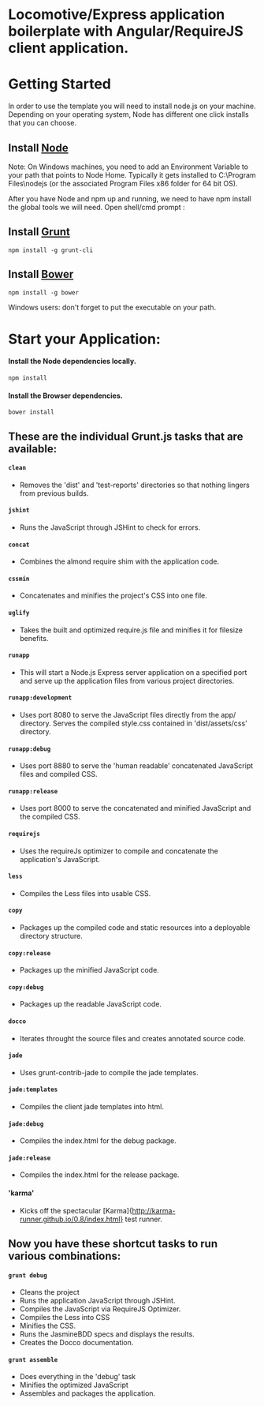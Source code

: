 # Locomotive/Express application boilerplate with Angular/RequireJS client application. #

# Getting Started #

In order to use the template you will need to install node.js on your machine. Depending on your operating system, Node has different one click installs that you can choose. 

## Install [Node](http://nodejs.org/) ##

Note:  On Windows machines, you need to add an Environment Variable to your path that points to Node Home.  Typically it gets installed to C:\Program Files\nodejs (or the associated Program Files x86 folder for 64 bit OS). 

After you have Node and npm up and running, we need to have npm install the global tools we will need. Open shell/cmd prompt :

## Install [Grunt](https://github.com/cowboy/grunt) ##
`npm install -g grunt-cli` 

## Install [Bower](http://twitter.github.com/bower/) ##
`npm install -g bower`

Windows users: don't forget to put the executable on your path.

# Start your Application: #

#### Install the Node dependencies locally. ####
`npm install`

#### Install the Browser dependencies. ####
`bower install`

## These are the individual Grunt.js tasks that are available: ##

#### `clean` ####
* Removes the 'dist' and 'test-reports' directories so that nothing lingers from previous builds.

#### `jshint` ####
* Runs the JavaScript through JSHint to check for errors.

#### `concat` ####
* Combines the almond require shim with the application code. 

#### `cssmin` ####
* Concatenates and minifies the project's CSS into one file.

#### `uglify` ####
* Takes the built and optimized require.js file and minifies it for filesize benefits.

#### `runapp` ####
* This will start a Node.js Express server application on a specified port and serve up the application files from various project directories. 

#### `runapp:development` ####
* Uses port 8080 to serve the JavaScript files directly from the app/ directory. Serves the compiled style.css contained in 'dist/assets/css' directory.

#### `runapp:debug` ####
* Uses port 8880 to serve the 'human readable' concatenated JavaScript files and compiled CSS. 

#### `runapp:release` ####
* Uses port 8000 to serve the concatenated and minified JavaScript and the compiled CSS. 

#### `requirejs` ####
* Uses the requireJs optimizer to compile and concatenate the application's JavaScript.

#### `less` ####
* Compiles the Less files into usable CSS. 

#### `copy` ####
* Packages up the compiled code and static resources into a deployable directory structure. 

#### `copy:release` ####
* Packages up the minified JavaScript code.

#### `copy:debug` ####
* Packages up the readable JavaScript code. 

#### `docco` ####
* Iterates throught the source files and creates annotated source code. 

#### `jade` ####
* Uses grunt-contrib-jade to compile the jade templates. 

#### `jade:templates` ####
* Compiles the client jade templates into html. 

#### `jade:debug` ####
* Compiles the index.html for the debug package.

#### `jade:release` ####
* Compiles the index.html for the release package.

#### 'karma' ####
* Kicks off the spectacular [Karma]{http://karma-runner.github.io/0.8/index.html} test runner.

## Now you have these shortcut tasks to run various combinations: ##

#### `grunt debug` ####
* Cleans the project 
* Runs the application JavaScript through JSHint.
* Compiles the JavaScript via RequireJS Optimizer.
* Compiles the Less into CSS
* Minifies the CSS.
* Runs the JasmineBDD specs and displays the results.
* Creates the Docco documentation.

#### `grunt assemble` ####
* Does everything in the 'debug' task
* Minifies the optimized JavaScript
* Assembles and packages the application.
